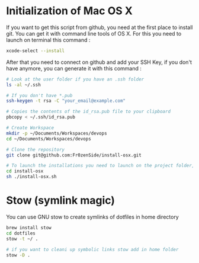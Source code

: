 Initialization of Mac OS X
===========

If you want to get this script from github, you need at the first place to install git. You can get it with command line tools of OS X.
For this you need to launch on terminal this command :
```sh
xcode-select --install
```

After that you need to connect on github and add your SSH Key, if you don't have anymore, you can generate it with this command :
```sh
# Look at the user folder if you have an .ssh folder
ls -al ~/.ssh

# If you don't have *.pub
ssh-keygen -t rsa -C "your_email@example.com"

# Copies the contents of the id_rsa.pub file to your clipboard
pbcopy < ~/.ssh/id_rsa.pub
```

```sh
# Create Workspace
mkdir -p ~/Documents/Workspaces/devops
cd ~/Documents/Workspaces/devops

# Clone the repository
git clone git@github.com:Fr0zenSide/install-osx.git

# To launch the installations you need to launch on the project folder, the install script
cd install-osx
sh ./install-osx.sh

```

# Stow (symlink magic)
You can use GNU stow to create symlinks of dotfiles in home directory
```sh
brew install stow
cd dotfiles
stow -t ~/ .
```

```sh
# if you want to cleani up symbolic links stow add in home folder
stow -D .
```
